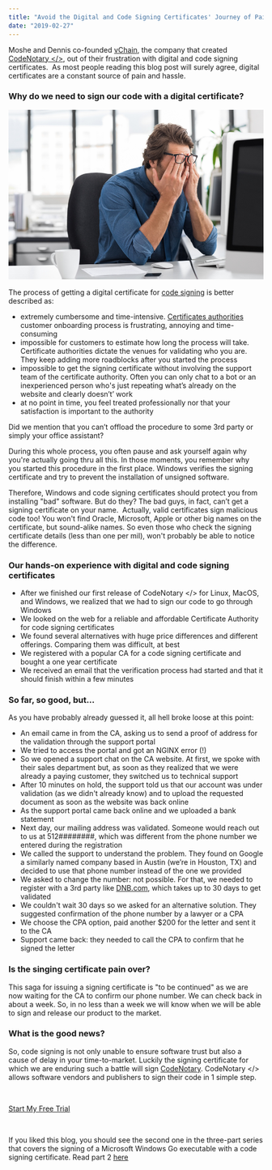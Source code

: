 ```yaml
---
title: "Avoid the Digital and Code Signing Certificates' Journey of Pain"
date: "2019-02-27"
---
```


Moshe and Dennis co-founded [vChain](https://www.vchain.us/company/?utm_source=codenotary&utm_medium=blog&utm_campaign=avoid.the.digital.certificates.journey.of.pain), the company that created [CodeNotary </>](https://codenotary.io/), out of their frustration with digital and code signing certificates.  As most people reading this blog post will surely agree, digital certificates are a constant source of pain and hassle.

### Why do we need to sign our code with a digital certificate?

![Stress](/images/blog/bigstock-Portrait-of-an-upset-businessm-138045524.jpg "Stress")

The process of getting a digital certificate for [code signing](https://en.wikipedia.org/wiki/Code_signing) is better described as:

- extremely cumbersome and time-intensive. [Certificates authorities](https://en.wikipedia.org/wiki/Certificate_authority) customer onboarding process is frustrating, annoying and time-consuming
- impossible for customers to estimate how long the process will take. Certificate authorities dictate the venues for validating who you are. They keep adding more roadblocks after you started the process
- impossible to get the signing certificate without involving the support team of the certificate authority. Often you can only chat to a bot or an inexperienced person who's just repeating what’s already on the website and clearly doesn’t’ work
- at no point in time, you feel treated professionally nor that your satisfaction is important to the authority

Did we mention that you can’t offload the procedure to some 3rd party or simply your office assistant?

During this whole process, you often pause and ask yourself again why you're actually going thru all this. In those moments, you remember why you started this procedure in the first place. Windows verifies the signing certificate and try to prevent the installation of unsigned software.

Therefore, Windows and code signing certificates should protect you from installing "bad" software. But do they? The bad guys, in fact, can’t get a signing certificate on your name.  Actually, valid certificates sign malicious code too! You won't find Oracle, Microsoft, Apple or other big names on the certificate, but sound-alike names. So even those who check the signing certificate details (less than one per mil), won't probably be able to notice the difference.

### Our hands-on experience with digital and code signing certificates

- After we finished our first release of CodeNotary </> for Linux, MacOS, and Windows, we realized that we had to sign our code to go through Windows
- We looked on the web for a reliable and affordable Certificate Authority for code signing certificates
- We found several alternatives with huge price differences and different offerings. Comparing them was difficult, at best
- We registered with a popular CA for a code signing certificate and bought a one year certificate
- We received an email that the verification process had started and that it should finish within a few minutes

### So far, so good, but...

As you have probably already guessed it, all hell broke loose at this point:

- An email came in from the CA, asking us to send a proof of address for the validation through the support portal
- We tried to access the portal and got an NGINX error (!)
- So we opened a support chat on the CA website. At first, we spoke with their sales department but, as soon as they realized that we were already a paying customer, they switched us to technical support
- After 10 minutes on hold, the support told us that our account was under validation (as we didn't already know) and to upload the requested document as soon as the website was back online
- As the support portal came back online and we uploaded a bank statement
- Next day, our mailing address was validated. Someone would reach out to us at 512########, which was different from the phone number we entered during the registration
- We called the support to understand the problem. They found on Google a similarly named company based in Austin (we’re in Houston, TX) and decided to use that phone number instead of the one we provided
- We asked to change the number: not possible. For that, we needed to register with a 3rd party like [DNB.com](http://www,dnb.com), which takes up to 30 days to get validated
- We couldn't wait 30 days so we asked for an alternative solution. They suggested confirmation of the phone number by a lawyer or a CPA
- We choose the CPA option, paid another $200 for the letter and sent it to the CA
- Support came back: they needed to call the CPA to confirm that he signed the letter

### Is the singing certificate pain over?

This saga for issuing a signing certificate is "to be continued" as we are now waiting for the CA to confirm our phone number. We can check back in about a week. So, in no less than a week we will know when we will be able to sign and release our product to the market.

### What is the good news?

So, code signing is not only unable to ensure software trust but also a cause of delay in your time-to-market. Luckily the signing certificate for which we are enduring such a battle will sign [CodeNotary](https://www.codenotary.io/). CodeNotary </> allows software vendors and publishers to sign their code in 1 simple step.

 

[Start My Free Trial](https://dashboard.codenotary.io/auth/signup)

 

If you liked this blog, you should see the second one in the three-part series that covers the signing of a Microsoft Windows Go executable with a code signing certificate. Read part 2 [here](https://www.codenotary.io/the-code-signing-certificates-journey-of-pain-the-saga-continues/)
